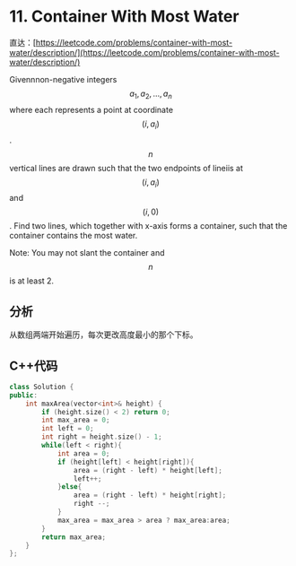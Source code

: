 # 11. Container With Most Water

直达：[https://leetcode.com/problems/container-with-most-water/description/](https://leetcode.com/problems/container-with-most-water/description/)

Givennnon-negative integers $$a_1, a_2, ..., a_n$$where each represents a point at coordinate $$(i, a_i)$$. $$n$$ vertical lines are drawn such that the two endpoints of lineiis at $$(i, a_i)$$ and $$(i, 0)$$. Find two lines, which together with x-axis forms a container, such that the container contains the most water.

Note: You may not slant the container and $$n$$ is at least 2.

## 分析

从数组两端开始遍历，每次更改高度最小的那个下标。

## C++代码

```cpp
class Solution {
public:
    int maxArea(vector<int>& height) {
        if (height.size() < 2) return 0;
        int max_area = 0;
        int left = 0;
        int right = height.size() - 1;
        while(left < right){
            int area = 0;
            if (height[left] < height[right]){
                area = (right - left) * height[left];
                left++;
            }else{
                area = (right - left) * height[right];
                right --;
            }
            max_area = max_area > area ? max_area:area;
        }
        return max_area;
    }
};
```



